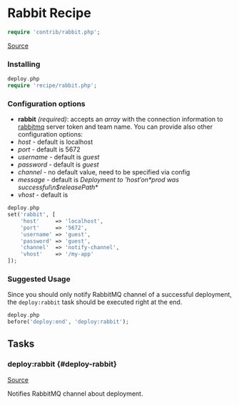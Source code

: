 <!-- DO NOT EDIT THIS FILE! -->
<!-- Instead edit contrib/rabbit.php -->
<!-- Then run bin/docgen -->

# Rabbit Recipe

```php
require 'contrib/rabbit.php';
```

[Source](/contrib/rabbit.php)



### Installing
```php
deploy.php
require 'recipe/rabbit.php';
```
### Configuration options
- **rabbit** *(required)*: accepts an *array* with the connection information to [rabbitmq](http://www.rabbitmq.com) server token and team name.
You can provide also other configuration options:
 - *host* - default is localhost
 - *port* - default is 5672
 - *username* - default is *guest*
 - *password* - default is *guest*
 - *channel* - no default value, need to be specified via config
 - *message* - default is **Deployment to '$host' on *$prod* was successful\n$releasePath**
 - *vhost* - default is
```php
deploy.php
set('rabbit', [
    'host'     => 'localhost',
    'port'     => '5672',
    'username' => 'guest',
    'password' => 'guest',
    'channel'  => 'notify-channel',
    'vhost'    => '/my-app'
]);
```
### Suggested Usage
Since you should only notify RabbitMQ channel of a successful deployment, the `deploy:rabbit` task should be executed right at the end.
```php
deploy.php
before('deploy:end', 'deploy:rabbit');
```



## Tasks

### deploy\:rabbit {#deploy-rabbit}
[Source](https://github.com/deployphp/deployer/blob/master/contrib/rabbit.php#L58)

Notifies RabbitMQ channel about deployment.




